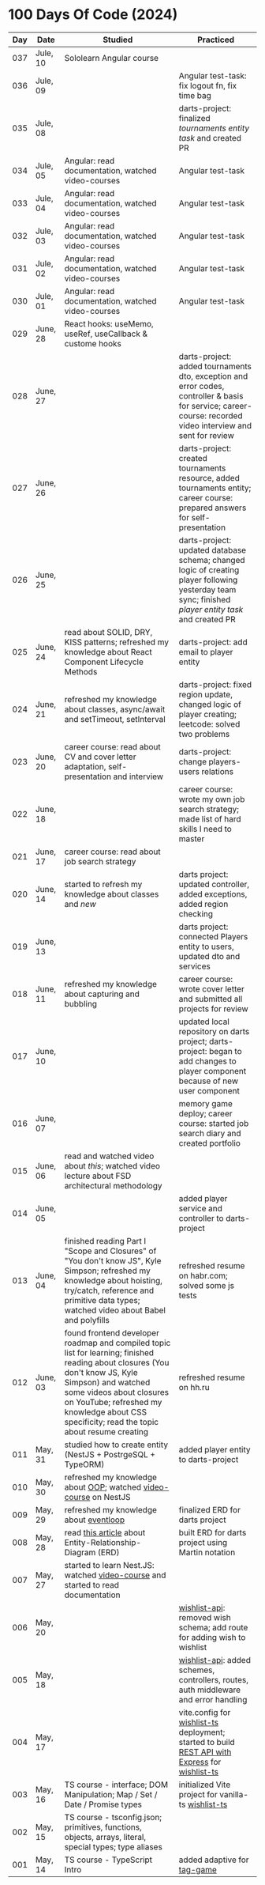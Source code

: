 # 100 Days Of Code (2024)

| Day | Date | Studied | Practiced |
| --- | --- | --- | --- |
| 037 | Jule, 10 | Sololearn Angular course |  |
| 036 | Jule, 09 | | Angular test-task: fix logout fn, fix time bag |
| 035 | Jule, 08 |  | darts-project: finalized *tournaments entity task* and created PR |
| 034 | Jule, 05 | Angular: read documentation, watched video-courses | Angular test-task |
| 033 | Jule, 04 | Angular: read documentation, watched video-courses | Angular test-task |
| 032 | Jule, 03 | Angular: read documentation, watched video-courses | Angular test-task |
| 031 | Jule, 02 | Angular: read documentation, watched video-courses | Angular test-task |
| 030 | Jule, 01 | Angular: read documentation, watched video-courses | Angular test-task |
| 029 | June, 28 | React hooks: useMemo, useRef, useCallback & custome hooks| |
| 028 | June, 27 |  | darts-project: added tournaments dto, exception and error codes, controller & basis for service; career-course: recorded video interview and sent for review |
| 027 | June, 26 |  | darts-project: created tournaments resource, added tournaments entity; career course: prepared answers for self-presentation |
| 026 | June, 25 |  | darts-project: updated database schema; changed logic of creating player following yesterday team sync; finished *player entity task* and created PR |
| 025 | June, 24 | read about SOLID, DRY, KISS patterns; refreshed my knowledge about React Component Lifecycle Methods | darts-project: add email to player entity |
| 024 | June, 21 |refreshed my knowledge about classes, async/await and setTimeout, setInterval | darts-project: fixed region update, changed logic of player creating; leetcode: solved two problems |
| 023 | June, 20 | career course: read about CV and cover letter adaptation, self-presentation and interview | darts-project: change players-users relations |
| 022 | June, 18 |  | career course: wrote my own job search strategy; made list of hard skills I need to master |
| 021 | June, 17 | career course: read about job search strategy |  |
| 020 | June, 14 | started to refresh my knowledge about classes and *new* | darts project: updated controller, added exceptions, added region checking |
| 019 | June, 13 |  | darts project: connected Players entity to users, updated dto and services |
| 018 | June, 11 | refreshed my knowledge about capturing and bubbling | career course: wrote cover letter and submitted all projects for review |
| 017 | June, 10 |  | updated local repository on darts project; darts-project: began to add changes to player component because of new user component |
| 016 | June, 07 |  | memory game deploy; career course: started job search diary and created portfolio |
| 015 | June, 06 | read and watched video about *this*; watched video lecture about FSD architectural methodology |  |
| 014 | June, 05 |  | added player service and controller to darts-project |
| 013 | June, 04 | finished reading Part I "Scope and Closures" of "You don't know JS", Kyle Simpson; refreshed my knowledge about hoisting, try/catch, reference and primitive data types; watched video about Babel and polyfills | refreshed resume on habr.com; solved some js tests |
| 012 | June, 03 | found frontend developer roadmap and compiled topic list for learning; finished reading about closures (You don't know JS, Kyle Simpson) and watched some videos about closures on YouTube; refreshed my knowledge about CSS specificity; read the topic about resume creating | refreshed resume on hh.ru |
| 011 | May, 31 | studied how to create entity (NestJS + PostrgeSQL + TypeORM) | added player entity to darts-project |
| 010 | May, 30 | refreshed my knowledge about [OOP](https://www.youtube.com/watch?v=-6DWwR_R4Xk&ab_channel=UlbiTV); watched [video-course](https://www.youtube.com/watch?v=C5qzO7tsybQ&t=731s&ab_channel=REDGroup) on NestJS |  |
| 009 | May, 29 | refreshed my knowledge about [eventloop](https://www.youtube.com/watch?v=8aGhZQkoFbQ&ab_channel=JSConf) | finalized ERD for darts project |
| 008 | May, 28 | read [this article](https://practicum.yandex.ru/blog/chto-takoe-er-diagramma/) about Entity-Relationship-Diagram (ERD) | built ERD for darts project using Martin notation |
| 007 | May, 27 | started to learn Nest.JS: watched [video-course](https://www.youtube.com/watch?v=C5qzO7tsybQ&ab_channel=REDGroup) and started to read documentation |  |
| 006 | May, 20 |  | [wishlist-api](https://github.com/NatalieKalinkina/wishlist-api): removed wish schema; add route for adding wish to wishlist |
| 005 | May, 18 |  | [wishlist-api](https://github.com/NatalieKalinkina/wishlist-api): added schemes, controllers, routes, auth middleware and error handling |
| 004 | May, 17 |  | vite.config for [wishlist-ts](https://github.com/NatalieKalinkina/wishlist-ts) deployment; started to build [REST API with Express](https://github.com/NatalieKalinkina/wishlist-api) for [wishlist-ts](https://github.com/NatalieKalinkina/wishlist-ts) |
| 003 | May, 16 | TS course - interface; DOM Manipulation; Map / Set / Date / Promise types | initialized Vite project for vanilla-ts [wishlist-ts](https://github.com/NatalieKalinkina/wishlist-ts) |
| 002 | May, 15 | TS course - tsconfig.json; primitives, functions, objects, arrays, literal, special types; type aliases|  |
| 001 | May, 14 | TS course - TypeScript Intro | added adaptive for [tag-game](https://github.com/NatalieKalinkina/tag-game) |


